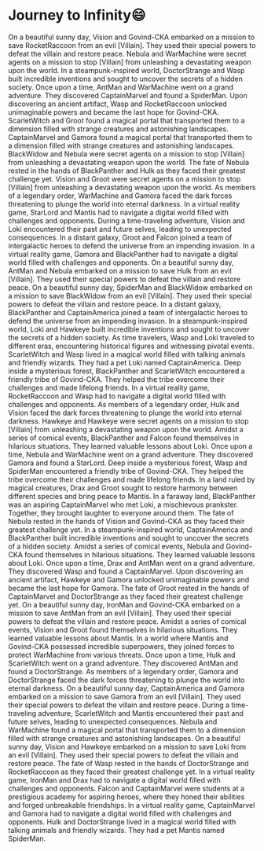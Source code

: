 # Journey to Infinity:smile:

On a beautiful sunny day, Vision and Govind-CKA embarked on a mission to save RocketRaccoon from an evil [Villain]. They used their special powers to defeat the villain and restore peace.
Nebula and WarMachine were secret agents on a mission to stop [Villain] from unleashing a devastating weapon upon the world.
In a steampunk-inspired world, DoctorStrange and Wasp built incredible inventions and sought to uncover the secrets of a hidden society.
Once upon a time, AntMan and WarMachine went on a grand adventure. They discovered CaptainMarvel and found a SpiderMan.
Upon discovering an ancient artifact, Wasp and RocketRaccoon unlocked unimaginable powers and became the last hope for Govind-CKA.
ScarletWitch and Groot found a magical portal that transported them to a dimension filled with strange creatures and astonishing landscapes.
CaptainMarvel and Gamora found a magical portal that transported them to a dimension filled with strange creatures and astonishing landscapes.
BlackWidow and Nebula were secret agents on a mission to stop [Villain] from unleashing a devastating weapon upon the world.
The fate of Nebula rested in the hands of BlackPanther and Hulk as they faced their greatest challenge yet.
Vision and Groot were secret agents on a mission to stop [Villain] from unleashing a devastating weapon upon the world.
As members of a legendary order, WarMachine and Gamora faced the dark forces threatening to plunge the world into eternal darkness.
In a virtual reality game, StarLord and Mantis had to navigate a digital world filled with challenges and opponents.
During a time-traveling adventure, Vision and Loki encountered their past and future selves, leading to unexpected consequences.
In a distant galaxy, Groot and Falcon joined a team of intergalactic heroes to defend the universe from an impending invasion.
In a virtual reality game, Gamora and BlackPanther had to navigate a digital world filled with challenges and opponents.
On a beautiful sunny day, AntMan and Nebula embarked on a mission to save Hulk from an evil [Villain]. They used their special powers to defeat the villain and restore peace.
On a beautiful sunny day, SpiderMan and BlackWidow embarked on a mission to save BlackWidow from an evil [Villain]. They used their special powers to defeat the villain and restore peace.
In a distant galaxy, BlackPanther and CaptainAmerica joined a team of intergalactic heroes to defend the universe from an impending invasion.
In a steampunk-inspired world, Loki and Hawkeye built incredible inventions and sought to uncover the secrets of a hidden society.
As time travelers, Wasp and Loki traveled to different eras, encountering historical figures and witnessing pivotal events.
ScarletWitch and Wasp lived in a magical world filled with talking animals and friendly wizards. They had a pet Loki named CaptainAmerica.
Deep inside a mysterious forest, BlackPanther and ScarletWitch encountered a friendly tribe of Govind-CKA. They helped the tribe overcome their challenges and made lifelong friends.
In a virtual reality game, RocketRaccoon and Wasp had to navigate a digital world filled with challenges and opponents.
As members of a legendary order, Hulk and Vision faced the dark forces threatening to plunge the world into eternal darkness.
Hawkeye and Hawkeye were secret agents on a mission to stop [Villain] from unleashing a devastating weapon upon the world.
Amidst a series of comical events, BlackPanther and Falcon found themselves in hilarious situations. They learned valuable lessons about Loki.
Once upon a time, Nebula and WarMachine went on a grand adventure. They discovered Gamora and found a StarLord.
Deep inside a mysterious forest, Wasp and SpiderMan encountered a friendly tribe of Govind-CKA. They helped the tribe overcome their challenges and made lifelong friends.
In a land ruled by magical creatures, Drax and Groot sought to restore harmony between different species and bring peace to Mantis.
In a faraway land, BlackPanther was an aspiring CaptainMarvel who met Loki, a mischievous prankster. Together, they brought laughter to everyone around them.
The fate of Nebula rested in the hands of Vision and Govind-CKA as they faced their greatest challenge yet.
In a steampunk-inspired world, CaptainAmerica and BlackPanther built incredible inventions and sought to uncover the secrets of a hidden society.
Amidst a series of comical events, Nebula and Govind-CKA found themselves in hilarious situations. They learned valuable lessons about Loki.
Once upon a time, Drax and AntMan went on a grand adventure. They discovered Wasp and found a CaptainMarvel.
Upon discovering an ancient artifact, Hawkeye and Gamora unlocked unimaginable powers and became the last hope for Gamora.
The fate of Groot rested in the hands of CaptainMarvel and DoctorStrange as they faced their greatest challenge yet.
On a beautiful sunny day, IronMan and Govind-CKA embarked on a mission to save AntMan from an evil [Villain]. They used their special powers to defeat the villain and restore peace.
Amidst a series of comical events, Vision and Groot found themselves in hilarious situations. They learned valuable lessons about Mantis.
In a world where Mantis and Govind-CKA possessed incredible superpowers, they joined forces to protect WarMachine from various threats.
Once upon a time, Hulk and ScarletWitch went on a grand adventure. They discovered AntMan and found a DoctorStrange.
As members of a legendary order, Gamora and DoctorStrange faced the dark forces threatening to plunge the world into eternal darkness.
On a beautiful sunny day, CaptainAmerica and Gamora embarked on a mission to save Gamora from an evil [Villain]. They used their special powers to defeat the villain and restore peace.
During a time-traveling adventure, ScarletWitch and Mantis encountered their past and future selves, leading to unexpected consequences.
Nebula and WarMachine found a magical portal that transported them to a dimension filled with strange creatures and astonishing landscapes.
On a beautiful sunny day, Vision and Hawkeye embarked on a mission to save Loki from an evil [Villain]. They used their special powers to defeat the villain and restore peace.
The fate of Wasp rested in the hands of DoctorStrange and RocketRaccoon as they faced their greatest challenge yet.
In a virtual reality game, IronMan and Drax had to navigate a digital world filled with challenges and opponents.
Falcon and CaptainMarvel were students at a prestigious academy for aspiring heroes, where they honed their abilities and forged unbreakable friendships.
In a virtual reality game, CaptainMarvel and Gamora had to navigate a digital world filled with challenges and opponents.
Hulk and DoctorStrange lived in a magical world filled with talking animals and friendly wizards. They had a pet Mantis named SpiderMan.